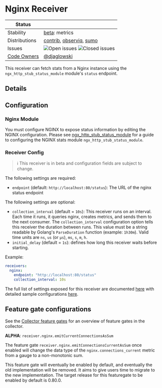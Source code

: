 # Nginx Receiver

<!-- status autogenerated section -->
| Status        |           |
| ------------- |-----------|
| Stability     | [beta]: metrics   |
| Distributions | [contrib], [observiq], [sumo] |
| Issues        | ![Open issues](https://img.shields.io/github/issues-search/open-telemetry/opentelemetry-collector-contrib?query=is%3Aissue%20is%3Aopen%20label%3Areceiver%2Fnginx%20&label=open&color=orange&logo=opentelemetry) ![Closed issues](https://img.shields.io/github/issues-search/open-telemetry/opentelemetry-collector-contrib?query=is%3Aissue%20is%3Aclosed%20label%3Areceiver%2Fnginx%20&label=closed&color=blue&logo=opentelemetry) |
| [Code Owners](https://github.com/open-telemetry/opentelemetry-collector-contrib/blob/main/CONTRIBUTING.md#becoming-a-code-owner)    | [@djaglowski](https://www.github.com/djaglowski) |

[beta]: https://github.com/open-telemetry/opentelemetry-collector#beta
[contrib]: https://github.com/open-telemetry/opentelemetry-collector-releases/tree/main/distributions/otelcol-contrib
[observiq]: https://github.com/observIQ/observiq-otel-collector
[sumo]: https://github.com/SumoLogic/sumologic-otel-collector
<!-- end autogenerated section -->

This receiver can fetch stats from a Nginx instance using the `ngx_http_stub_status_module` module's `status` endpoint.

## Details

## Configuration

### Nginx Module
You must configure NGINX to expose status information by editing the NGINX
configuration.  Please see
[ngx_http_stub_status_module](http://nginx.org/en/docs/http/ngx_http_stub_status_module.html)
for a guide to configuring the NGINX stats module `ngx_http_stub_status_module`.

### Receiver Config

> :information_source: This receiver is in beta and configuration fields are subject to change.

The following settings are required:

- `endpoint` (default: `http://localhost:80/status`): The URL of the nginx status endpoint

The following settings are optional:

- `collection_interval` (default = `10s`): This receiver runs on an interval.
Each time it runs, it queries nginx, creates metrics, and sends them to the
next consumer. The `collection_interval` configuration option tells this
receiver the duration between runs. This value must be a string readable by
Golang's `ParseDuration` function (example: `1h30m`). Valid time units are
`ns`, `us` (or `µs`), `ms`, `s`, `m`, `h`.
- `initial_delay` (default = `1s`): defines how long this receiver waits before starting.

Example:

```yaml
receivers:
  nginx:
    endpoint: "http://localhost:80/status"
    collection_interval: 10s
```

The full list of settings exposed for this receiver are documented [here](./config.go)
with detailed sample configurations [here](./testdata/config.yaml).

## Feature gate configurations

See the [Collector feature gates](https://github.com/open-telemetry/opentelemetry-collector/blob/main/featuregate/README.md#collector-feature-gates) for an overview of feature gates in the collector.

**ALPHA**: `receiver.nginx.emitCurrentConnectionsAsSum`

The feature gate `receiver.nginx.emitConnectionsCurrentAsSum` once enabled will change the data type of the
`nginx.connections_current` metric from a gauge to a non-monotonic sum.

This feature gate will eventually be enabled by default, and eventually the old implementation will be removed. It aims
to give users time to migrate to the new implementation. The target release for this featuregate to be enabled by default
is 0.80.0.
